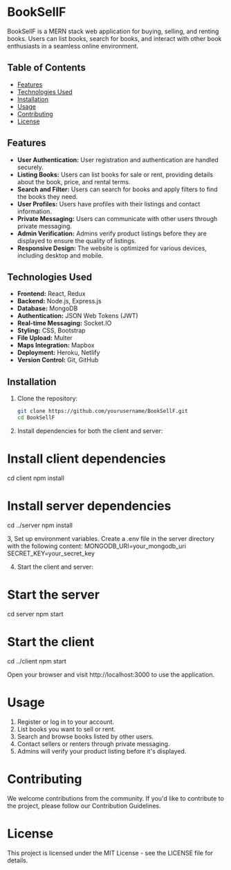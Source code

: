# BookSellF

BookSellF is a MERN stack web application for buying, selling, and renting books. Users can list books, search for books, and interact with other book enthusiasts in a seamless online environment.

## Table of Contents

- [Features](#features)
- [Technologies Used](#technologies-used)
- [Installation](#installation)
- [Usage](#usage)
- [Contributing](#contributing)
- [License](#license)

## Features

- **User Authentication:** User registration and authentication are handled securely.
- **Listing Books:** Users can list books for sale or rent, providing details about the book, price, and rental terms.
- **Search and Filter:** Users can search for books and apply filters to find the books they need.
- **User Profiles:** Users have profiles with their listings and contact information.
- **Private Messaging:** Users can communicate with other users through private messaging.
- **Admin Verification:** Admins verify product listings before they are displayed to ensure the quality of listings.
- **Responsive Design:** The website is optimized for various devices, including desktop and mobile.

## Technologies Used

- **Frontend:** React, Redux
- **Backend:** Node.js, Express.js
- **Database:** MongoDB
- **Authentication:** JSON Web Tokens (JWT)
- **Real-time Messaging:** Socket.IO
- **Styling:** CSS, Bootstrap
- **File Upload:** Multer
- **Maps Integration:** Mapbox
- **Deployment:** Heroku, Netlify
- **Version Control:** Git, GitHub

## Installation

1. Clone the repository:

   ```bash
   git clone https://github.com/yourusername/BookSellF.git
   cd BookSellF

2. Install dependencies for both the client and server:

# Install client dependencies
   cd client
   npm install

# Install server dependencies
   cd ../server
   npm install

3, Set up environment variables. Create a .env file in the server directory with the following content:
  MONGODB_URI=your_mongodb_uri
  SECRET_KEY=your_secret_key

4. Start the client and server:

# Start the server
   cd server
   npm start

# Start the client
   cd ../client
   npm start

   Open your browser and visit http://localhost:3000 to use the application.

# Usage
   1. Register or log in to your account.
   2. List books you want to sell or rent.
   3. Search and browse books listed by other users.
   4. Contact sellers or renters through private messaging.
   5. Admins will verify your product listing before it's displayed.

# Contributing
   We welcome contributions from the community. If you'd like to contribute to the project, please follow our Contribution Guidelines.

# License
   This project is licensed under the MIT License - see the LICENSE file for details.
